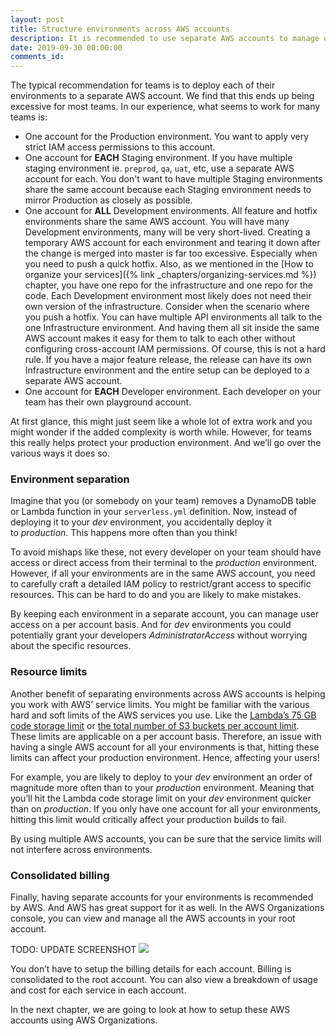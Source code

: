 ```yaml
---
layout: post
title: Structure environments across AWS accounts
description: It is recommended to use separate AWS accounts to manage environments in your Serverless app. It helps you keep your environments separate while allowing you to better deal with resource limits.
date: 2019-09-30 00:00:00
comments_id: 
---
```


The typical recommendation for teams is to deploy each of their environments to a separate AWS account. We find that this ends up being excessive for most teams. In our experience, what seems to work for many teams is:

- One account for the Production environment. You want to apply very strict IAM access permissions to this account.
- One account for **EACH** Staging environment. If you have multiple staging environment ie. `preprod`, `qa`, `uat`, etc, use a separate AWS account for each. You don't want to have multiple Staging environments share the same account because each Staging environment needs to mirror Production as closely as possible.
- One account for **ALL** Development environments. All feature and hotfix environments share the same AWS account. You will have many Development environments, many will be very short-lived. Creating a temporary AWS account for each environment and tearing it down after the change is merged into master is far too excessive. Especially when you need to push a quick hotfix. Also, as we mentioned in the [How to organize your services]({% link _chapters/organizing-services.md %}) chapter, you have one repo for the infrastructure and one repo for the code. Each Development environment most likely does not need their own version of the infrastructure. Consider when the scenario where you push a hotfix. You can have multiple API environments all talk to the one Infrastructure environment. And having them all sit inside the same AWS account makes it easy for them to talk to each other without configuring cross-account IAM permissions. Of course, this is not a hard rule. If you have a major feature release, the release can have its own Infrastructure environment and the entire setup can be deployed to a separate AWS account.
- One account for **EACH** Developer environment. Each developer on your team has their own playground account.

At first glance, this might just seem like a whole lot of extra work and you might wonder if the added complexity is worth while. However, for teams this really helps protect your production environment. And we’ll go over the various ways it does so.

### Environment separation

Imagine that you (or somebody on your team) removes a DynamoDB table or Lambda function in your `serverless.yml` definition. Now, instead of deploying it to your _dev_ environment, you accidentally deploy it to _production_. This happens more often than you think!

To avoid mishaps like these, not every developer on your team should have access or direct access from their terminal to the _production_ environment. However, if all your environments are in the same AWS account, you need to carefully craft a detailed IAM policy to restrict/grant access to specific resources. This can be hard to do and you are likely to make mistakes.

By keeping each environment in a separate account, you can manage user access on a per account basis. And for _dev_ environments you could potentially grant your developers _AdministratorAccess_ without worrying about the specific resources.

### Resource limits

Another benefit of separating environments across AWS accounts is helping you work with AWS’ service limits. You might be familiar with the various hard and soft limits of the AWS services you use. Like the [Lambda’s 75 GB code storage limit](https://docs.aws.amazon.com/lambda/latest/dg/limits.html) or [the total number of S3 buckets per account limit](https://docs.aws.amazon.com/AmazonS3/latest/dev/BucketRestrictions.html). These limits are applicable on a per account basis. Therefore, an issue with having a single AWS account for all your environments is that, hitting these limits can affect your production environment. Hence, affecting your users!

For example, you are likely to deploy to your _dev_ environment an order of magnitude more often than to your _production_ environment. Meaning that you’ll hit the Lambda code storage limit on your _dev_ environment quicker than on _production_. If you only have one account for all your environments, hitting this limit would critically affect your production builds to fail.

By using multiple AWS accounts, you can be sure that the service limits will not interfere across environments.

### Consolidated billing

Finally, having separate accounts for your environments is recommended by AWS. And AWS has great support for it as well. In the AWS Organizations console, you can view and manage all the AWS accounts in your root account.

TODO: UPDATE SCREENSHOT
![](https://d33wubrfki0l68.cloudfront.net/9a3f07f072d2a0fb3cb6596b15b1f2d2f2b4783e/b382a/assets/blog/why-deploy-your-serverless-app-into-multiple-aws-accounts/aws-organizations-console-screenshot.png)

You don’t have to setup the billing details for each account. Billing is consolidated to the root account. You can also view a breakdown of usage and cost for each service in each account.

In the next chapter, we are going to look at how to setup these AWS accounts using AWS Organizations.
